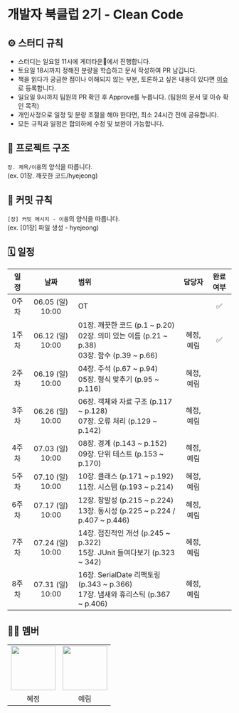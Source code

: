 # 개발자 북클럽 2기 - Clean Code


## ⚙️ 스터디 규칙
- 스터디는 일요일 11시에 게더타운🏡에서 진행합니다.
- 토요일 18시까지 정해진 분량을 학습하고 문서 작성하여 PR 남깁니다.
- 책을 읽다가 궁금한 점이나 이해되지 않는 부분, 토론하고 싶은 내용이 있다면 [이슈](https://github.com/Developer-book-club/cleancode-2206/issues)로 등록합니다.
- 일요일 9시까지 팀원의 PR 확인 후 Approve를 누릅니다. (팀원의 문서 및 이슈 확인 목적)
- 개인사정으로 일정 및 분량 조절을 해야 한다면, 최소 24시간 전에 공유합니다.
- 모든 규칙과 일정은 합의하에 수정 및 보완이 가능합니다. 


## 📁 프로젝트 구조
`장. 제목/이름`의 양식을 따릅니다.  
(ex. 01장. 깨끗한 코드/hyejeong)


## 📝 커밋 규칙
`[장] 커밋 메시지 - 이름`의 양식을 따릅니다.  
(ex. [01장] 파일 생성 - hyejeong)


## 🗓 일정
|일정|날짜|범위|담당자|완료여부|
|:--:|:--:|:--|:--:|:--:|
|0주차|06.05 (일) 10:00|OT||✅|
|1주차|06.12 (일) 10:00|01장. 깨끗한 코드 (p.1 ~ p.20)<br/>02장. 의미 있는 이름 (p.21 ~ p.38)<br/>03장. 함수 (p.39 ~ p.66)|혜정, 예림|✅|
|2주차|06.19 (일) 10:00|04장. 주석 (p.67 ~ p.94)<br/>05장. 형식 맞추기 (p.95 ~ p.116)|혜정, 예림|
|3주차|06.26 (일) 10:00|06장. 객체와 자료 구조 (p.117 ~ p.128)<br/>07장. 오류 처리 (p.129 ~ p.142)|혜정, 예림|
|4주차|07.03 (일) 10:00|08장. 경계 (p.143 ~ p.152)<br/>09장. 단위 테스트 (p.153 ~ p.170)|혜정, 예림|
|5주차|07.10 (일) 10:00|10장. 클래스 (p.171 ~ p.192)<br/>11장. 시스템 (p.193 ~ p.214)|혜정, 예림|
|6주차|07.17 (일) 10:00|12장. 창발성 (p.215 ~ p.224)<br/>13장. 동시성 (p.225 ~ p.224 / p.407 ~ p.446)|혜정, 예림|
|7주차|07.24 (일) 10:00|14장. 점진적인 개선 (p.245 ~ p.322)<br/>15장. JUnit 들여다보기 (p.323 ~ 342)|혜정, 예림|
|8주차|07.31 (일) 10:00|16장. SerialDate 리팩토링 (p.343 ~ p.366)<br/>17장. 냄새와 휴리스틱 (p.367 ~ p.406)|혜정, 예림|


## 👩‍💻 멤버
<table>
	<tr>
		<td>
			<a href="https://github.com/ovoHJ">
				<img src="https://avatars.githubusercontent.com/u/48716625?v=4" width="100px" >
			</a>
		</td>
    <td>
			<a href="https://github.com/yerim-Amy">
				<img src="https://avatars.githubusercontent.com/u/29514417?v=4" width="100px" >
			</a>
		</td>
	</tr>
	<tr >
		<td align="center">혜정</td>
		<td align="center">예림</td>
	</tr>
</table>